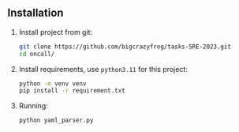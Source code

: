 ## Installation

1. Install project from git:
    
    ```bash
    git clone https://github.com/bigcrazyfrog/tasks-SRE-2023.git
    cd oncall/
    ```
2. Install requirements, use `python3.11` for this project:
    ```bash
    python -m venv venv
    pip install -r requirement.txt
    ```
    
3. Running:
    
    ```bash
    python yaml_parser.py
    ```